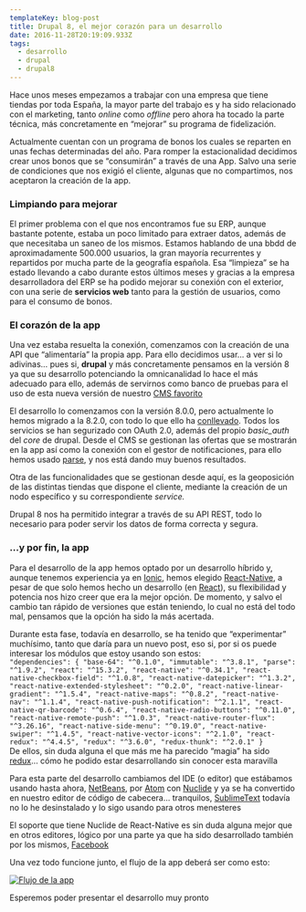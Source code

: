 ```yaml
---
templateKey: blog-post
title: Drupal 8, el mejor corazón para un desarrollo
date: 2016-11-28T20:19:09.933Z
tags:
  - desarrollo
  - drupal
  - drupal8
---
```

Hace unos meses empezamos a trabajar con una empresa que tiene tiendas por toda España, la mayor parte del trabajo es y ha sido relacionado con el marketing, tanto *online* como *offline* pero ahora ha tocado la parte técnica, más concretamente en “mejorar” su programa de fidelización.

Actualmente cuentan con un programa de bonos los cuales se reparten en unas fechas determinadas del año. Para romper la estacionalidad decidimos crear unos bonos que se “consumirán” a través de una App. Salvo una serie de condiciones que nos exigió el cliente, algunas que no compartimos, nos aceptaron la creación de la app.

### Limpiando para mejorar

El primer problema con el que nos encontramos fue su ERP, aunque bastante potente, estaba un poco limitado para extraer datos, además de que necesitaba un saneo de los mismos. Estamos hablando de una bbdd de aproximadamente 500.000 usuarios, la gran mayoría recurrentes y repartidos por mucha parte de la geografía española. Esa “limpieza” se ha estado llevando a cabo durante estos últimos meses y gracias a la empresa desarrolladora del ERP se ha podido mejorar su conexión con el exterior, con una serie de **servicios web** tanto para la gestión de usuarios, como para el consumo de bonos.

### El corazón de la app

Una vez estaba resuelta la conexión, comenzamos con la creación de una API que “alimentaría” la propia app. Para ello decidimos usar… a ver si lo adivinas… pues si, **drupal** y más concretamente pensamos en la versión 8 ya que su desarrollo potenciando la omnicanalidad lo hace el más adecuado para ello, además de servirnos como banco de pruebas para el uso de esta nueva versión de nuestro [CMS favorito](http://geekia.es/tags/drupal) 

El desarrollo lo comenzamos con la versión 8.0.0, pero actualmente lo hemos migrado a la 8.2.0, con todo lo que ello ha [conllevado](https://www.drupal.org/docs/8/api/restful-web-services-api/restful-web-services-api-overview). Todos los servicios se han segurizado con OAuth 2.0, además del propio *basic_auth* del *core* de drupal. Desde el CMS se gestionan las ofertas que se mostrarán en la app así como la conexión con el gestor de notificaciones, para ello hemos usado [parse](https://parse.com/), y nos está dando muy buenos resultados.

Otra de las funcionalidades que se gestionan desde aquí, es la geoposición de las distintas tiendas que dispone el cliente, mediante la creación de un nodo específico y su correspondiente *service.*

Drupal 8 nos ha permitido integrar a través de su API REST, todo lo necesario para poder servir los datos de forma correcta y segura.

### …y por fin, la app

Para el desarrollo de la app hemos optado por un desarrollo híbrido y, aunque tenemos experiencia ya en [Ionic](http://ionicframework.com/), hemos elegido [React-Native](https://facebook.github.io/react-native/), a pesar de que solo hemos hecho un desarrollo (en [React](http://uxspain.com/2016/)), su flexibilidad y potencia nos hizo creer que era la mejor opción. De momento, y salvo el cambio tan rápido de versiones que están teniendo, lo cual no está del todo mal, pensamos que la opción ha sido la más acertada.

Durante esta fase, todavía en desarrollo, se ha tenido que “experimentar” muchísimo, tanto que daría para un nuevo post, eso si, por si os puede interesar los módulos que estoy usando son estos:\
`"dependencies": {
"base-64": "^0.1.0",
"immutable": "^3.8.1",
"parse": "^1.9.2",
"react": "^15.3.2",
"react-native": "^0.34.1",
"react-native-checkbox-field": "^1.0.8",
"react-native-datepicker": "^1.3.2",
"react-native-extended-stylesheet": "^0.2.0",
"react-native-linear-gradient": "^1.5.4",
"react-native-maps": "^0.8.2",
"react-native-nav": "^1.1.4",
"react-native-push-notification": "^2.1.1",
"react-native-qr-barcode": "^0.6.4",
"react-native-radio-buttons": "^0.11.0",
"react-native-remote-push": "^1.0.3",
"react-native-router-flux": "^3.26.16",
"react-native-side-menu": "^0.19.0",
"react-native-swiper": "^1.4.5",
"react-native-vector-icons": "^2.1.0",
"react-redux": "^4.4.5",
"redux": "^3.6.0",
"redux-thunk": "^2.0.1"
}`\
De ellos, sin duda alguna el que más me ha parecido “magia” ha sido [redux](https://github.com/reactjs/redux)… cómo he podido estar desarrollando sin conocer esta maravilla 

Para esta parte del desarrollo cambiamos del IDE (o editor) que estábamos usando hasta ahora, [NetBeans](https://netbeans.org/), por [Atom](https://atom.io/) con [Nuclide](https://nuclide.io/) y ya se ha convertido en nuestro editor de código de cabecera… tranquilos, [SublimeText](https://www.sublimetext.com/) todavía no lo he desinstalado y lo sigo usando para otros menesteres 

El soporte que tiene Nuclide de React-Native es sin duda alguna mejor que en otros editores, lógico por una parte ya que ha sido desarrollado también por los mismos, [Facebook](https://code.facebook.com/projects/)

Una vez todo funcione junto, el flujo de la app deberá ser como esto:

[![Flujo de la app](https://i1.wp.com/javiermaties.com/sipuedo/wp-content/uploads/2016/11/app.png?resize=504%2C523)](https://i1.wp.com/javiermaties.com/sipuedo/wp-content/uploads/2016/11/app.png)



Esperemos poder presentar el desarrollo muy pronto